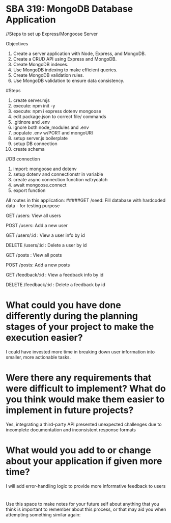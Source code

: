 # SBA 319: MongoDB Database Application
//Steps to set up Express/Mongoose Server

Objectives

1. Create a server application with Node, Express, and MongoDB.
2. Create a CRUD API using Express and MongoDB.
3. Create MongoDB indexes.
4. Use MongoDB indexing to make efficient queries.
5. Create MongoDB validation rules.
6. Use MongoDB validation to ensure data consistency.

#Steps

1. create server.mjs
2. execute: npm init -y 
3. execute: npm i express dotenv mongoose
4. edit package.json to correct file/ commands
5. .gitinore and .env
6. ignore both node_modules and .env
7. populate .env w/PORT and mongoURI
8. setup server.js boilerplate
9. setup DB connection
10. create schema

//DB connection 
1. import: mongoose and dotenv
2. setup dotenv and connectionstr in variable
3. create async connection function w/trycatch
4. await mongoose.connect
5. export function

All routes in this application:
#####GET /seed: Fill database with hardcoded data - for testing purpose

GET /users: View all users

POST /users: Add a new user

GET /users/:id : View a user info by id

DELETE /users/:id : Delete a user by id

GET /posts : View all posts

POST /posts: Add a new posts

GET /feedback/:id : View a feedback info by id

DELETE /feedback/:id : Delete a feedback by id


# What could you have done differently during the planning stages of your project to make the execution easier?
 I could have invested more time in breaking down user information into smaller, more actionable tasks. 



# Were there any requirements that were difficult to implement? What do you think would make them easier to implement in future projects?
Yes, integrating a third-party API presented unexpected challenges due to incomplete documentation and inconsistent response formats

# What would you add to or change about your application if given more time?
I will add error-handling logic to provide more informative feedback to users
#
Use this space to make notes for your future self about anything that you think is important to remember about this process, or that may aid you when attempting something similar again:
